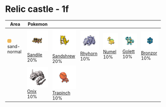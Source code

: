 # Relic castle - 1f

| Area                                                                 | Pokemon                                                                     | &nbsp;                                                                          | &nbsp;                                                                      | &nbsp;                                                                  | &nbsp;                                                                    | &nbsp;                                                                      |
| -------------------------------------------------------------------- | --------------------------------------------------------------------------- | ------------------------------------------------------------------------------- | --------------------------------------------------------------------------- | ----------------------------------------------------------------------- | ------------------------------------------------------------------------- | --------------------------------------------------------------------------- |
| ![sand-normal](../../img/items/sand-normal.png)<br/>sand-normal<br/> | ![sandile](../../img/pokemon/551.png) <br/>[Sandile](/pokemon/551) <br/>20% | ![sandshrew](../../img/pokemon/027.png) <br/>[Sandshrew](/pokemon/027) <br/>20% | ![rhyhorn](../../img/pokemon/111.png) <br/>[Rhyhorn](/pokemon/111) <br/>10% | ![numel](../../img/pokemon/322.png) <br/>[Numel](/pokemon/322) <br/>10% | ![golett](../../img/pokemon/622.png) <br/>[Golett](/pokemon/622) <br/>10% | ![bronzor](../../img/pokemon/436.png) <br/>[Bronzor](/pokemon/436) <br/>10% |
|                                                                      | ![onix](../../img/pokemon/095.png) <br/>[Onix](/pokemon/095) <br/>10%       | ![trapinch](../../img/pokemon/328.png) <br/>[Trapinch](/pokemon/328) <br/>10%   |